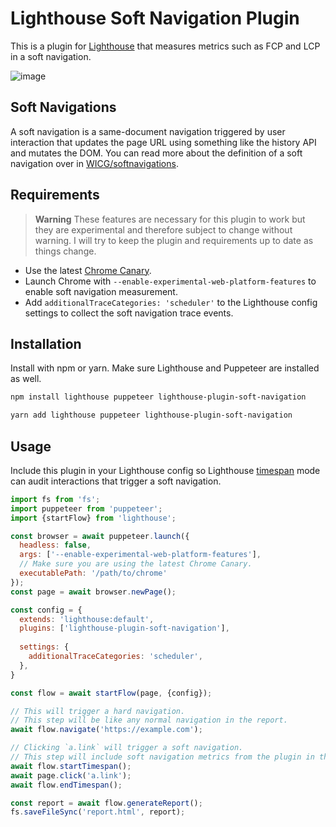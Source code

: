 # Lighthouse Soft Navigation Plugin

This is a plugin for [Lighthouse](https://github.com/GoogleChrome/lighthouse) that measures metrics such as FCP and LCP in a soft navigation.

![image](https://user-images.githubusercontent.com/6752989/220523511-9ec52d43-d0da-4765-96f7-0ed8a8edfa07.png)

## Soft Navigations

A soft navigation is a same-document navigation triggered by user interaction that updates the page URL using something like the history API and mutates the DOM. You can read more about the definition of a soft navigation over in [WICG/softnavigations](https://github.com/WICG/soft-navigations).

## Requirements

> **Warning**
> These features are necessary for this plugin to work but they are experimental and therefore subject to change without warning. I will try to keep the plugin and requirements up to date as things change.

- Use the latest [Chrome Canary](https://www.google.com/chrome/canary/).
- Launch Chrome with `--enable-experimental-web-platform-features` to enable soft navigation measurement.
- Add `additionalTraceCategories: 'scheduler'` to the Lighthouse config settings to collect the soft navigation trace events.

## Installation

Install with npm or yarn. Make sure Lighthouse and Puppeteer are installed as well.

```sh
npm install lighthouse puppeteer lighthouse-plugin-soft-navigation
```

```sh
yarn add lighthouse puppeteer lighthouse-plugin-soft-navigation
```

## Usage

Include this plugin in your Lighthouse config so Lighthouse [timespan](https://github.com/GoogleChrome/lighthouse/blob/main/docs/user-flows.md#timespan) mode can audit interactions that trigger a soft navigation.

```js
import fs from 'fs';
import puppeteer from 'puppeteer';
import {startFlow} from 'lighthouse';

const browser = await puppeteer.launch({
  headless: false,
  args: ['--enable-experimental-web-platform-features'],
  // Make sure you are using the latest Chrome Canary.
  executablePath: '/path/to/chrome'
});
const page = await browser.newPage();

const config = {
  extends: 'lighthouse:default',
  plugins: ['lighthouse-plugin-soft-navigation'],
  
  settings: {
    additionalTraceCategories: 'scheduler',
  },
}

const flow = await startFlow(page, {config});

// This will trigger a hard navigation.
// This step will be like any normal navigation in the report.
await flow.navigate('https://example.com');

// Clicking `a.link` will trigger a soft navigation.
// This step will include soft navigation metrics from the plugin in the report.
await flow.startTimespan();
await page.click('a.link');
await flow.endTimespan();

const report = await flow.generateReport();
fs.saveFileSync('report.html', report);
```
